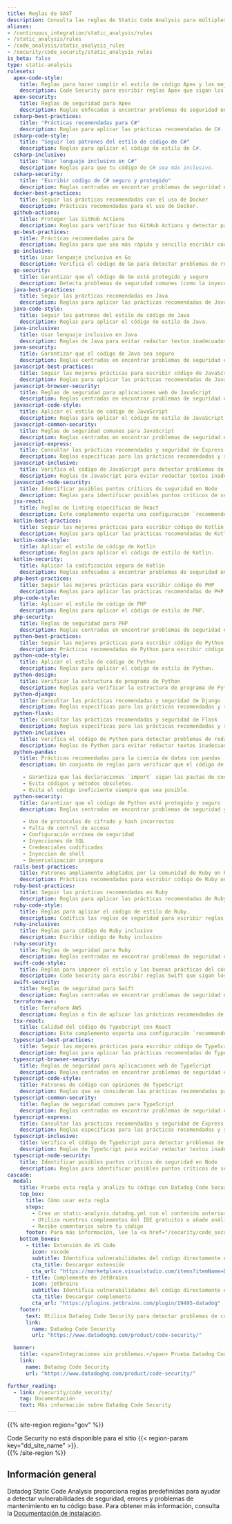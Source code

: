 ```yaml
---
title: Reglas de SAST
description: Consulta las reglas de Static Code Analysis para múltiples lenguajes.
aliases:
- /continuous_integration/static_analysis/rules
- /static_analysis/rules
- /code_analysis/static_analysis_rules
- /security/code_security/static_analysis_rules
is_beta: false
type: static-analysis
rulesets:
  apex-code-style:
    title: Reglas para hacer cumplir el estilo de código Apex y las mejores prácticas.
    description: Code Security para escribir reglas Apex que sigan los estándares de codificación establecidos.
  apex-security:
    title: Reglas de seguridad para Apex
    description: Reglas enfocadas a encontrar problemas de seguridad en tu código Apex.
  csharp-best-practices:
    title: "Prácticas recomendadas para C#"
    description: Reglas para aplicar las prácticas recomendadas de C#.
  csharp-code-style:
    title: "Seguir los patrones del estilo de código de C#"
    description: Reglas para aplicar el código de estilo de C#.
  csharp-inclusive:
    title: "Usar lenguaje inclusivo en C#"
    description: Reglas para que tu código de C# sea más inclusivo.
  csharp-security:
    title: "Escribir código de C# seguro y protegido"
    description: Reglas centradas en encontrar problemas de seguridad en tu código de C#.
  docker-best-practices:
    title: Seguir las prácticas recomendadas con el uso de Docker
    description: Prácticas recomendadas para el uso de Docker.
  github-actions:
    title: Proteger las GitHub Actions
    description: Reglas para verificar tus GitHub Actions y detectar patrones inseguros, como permisos o fijación de versiones.
  go-best-practices:
    title: Prácticas recomendadas para Go
    description: Reglas para que sea más rápido y sencillo escribir código de Go. Desde el estilo de código hasta la prevención de errores, este conjunto de reglas ayuda a los desarrolladores a escribir código de Go eficiente, fácil de mantener y de alto rendimiento.
  go-inclusive:
    title: Usar lenguaje inclusivo en Go
    description: Verifica el código de Go para detectar problemas de redacción.
  go-security:
    title: Garantizar que el código de Go esté protegido y seguro
    description: Detecta problemas de seguridad comunes (como la inyección de SQL, XSS o inyección de shell) en tu base de código de Go.
  java-best-practices:
    title: Seguir las prácticas recomendadas en Java
    description: Reglas para aplicar las prácticas recomendadas de Java.
  java-code-style:
    title: Seguir los patrones del estilo de código de Java
    description: Reglas para aplicar el código de estilo de Java.
  java-inclusive:
    title: Usar lenguaje inclusivo en Java
    description: Reglas de Java para evitar redactar textos inadecuados en el código y los comentarios.
  java-security:
    title: Garantizar que el código de Java sea seguro
    description: Reglas centradas en encontrar problemas de seguridad en código de Java.
  javascript-best-practices:
    title: Seguir las mejores prácticas para escribir código de JavaScript
    description: Reglas para aplicar las prácticas recomendadas de JavaScript.
  javascript-browser-security:
    title: Reglas de seguridad para aplicaciones web de JavaScript
    description: Reglas centradas en encontrar problemas de seguridad en tus aplicaciones web de JavaScript.
  javascript-code-style:
    title: Aplicar el estilo de código de JavaScript
    description: Reglas para aplicar el código de estilo de JavaScript.
  javascript-common-security:
    title: Reglas de seguridad comunes para JavaScript
    description: Reglas centradas en encontrar problemas de seguridad en tu código de JavaScript.
  javascript-express:
    title: Consultar las prácticas recomendadas y seguridad de Express.js
    description: Reglas específicas para las prácticas recomendadas y seguridad de Express.js.
  javascript-inclusive:
    title: Verifica el código de JavaScript para detectar problemas de redacción.
    description: Reglas de JavaScript para evitar redactar textos inadecuados en el código y los comentarios.
  javascript-node-security:
    title: Identificar posibles puntos críticos de seguridad en Node
    description: Reglas para identificar posibles puntos críticos de seguridad en Node. Esto puede incluir falsos positivos que requieren una evaluación más exhaustiva.
  jsx-react:
    title: Reglas de linting específicas de React
    description: Este complemento exporta una configuración `recommended` que aplica las prácticas recomendadas de React.
  kotlin-best-practices:
    title: Seguir las mejores prácticas para escribir código de Kotlin
    description: Reglas para aplicar las prácticas recomendadas de Kotlin.
  kotlin-code-style:
    title: Aplicar el estilo de código de Kotlin
    description: Reglas para aplicar el código de estilo de Kotlin.
  kotlin-security:
    title: Aplicar la codificación segura de Kotlin
    description: Reglas enfocadas a encontrar problemas de seguridad en tu código Kotlin.
  php-best-practices:
    title: Seguir las mejores prácticas para escribir código de PHP
    description: Reglas para aplicar las prácticas recomendadas de PHP, mejorar el estilo de código, prevenir errores, y promover un código de PHP de alto rendimiento, fácil de mantener y eficiente.
  php-code-style:
    title: Aplicar el estilo de código de PHP
    description: Reglas para aplicar el código de estilo de PHP.
  php-security:
    title: Reglas de seguridad para PHP
    description: Reglas centradas en encontrar problemas de seguridad en tu código de PHP.
  python-best-practices:
    title: Seguir las mejores prácticas para escribir código de Python
    description: Prácticas recomendadas de Python para escribir código eficiente y sin errores.
  python-code-style:
    title: Aplicar el estilo de código de Python
    description: Reglas para aplicar el código de estilo de Python.
  python-design:
    title: Verificar la estructura de programa de Python
    description: Reglas para verificar la estructura de programa de Python, incluido cosas como bucles anidados.
  python-django:
    title: Consultar las prácticas recomendadas y seguridad de Django
    description: Reglas específicas para las prácticas recomendadas y seguridad de Django.
  python-flask:
    title: Consultar las prácticas recomendadas y seguridad de Flask
    description: Reglas específicas para las prácticas recomendadas y seguridad de Flask.
  python-inclusive:
    title: Verifica el código de Python para detectar problemas de redacción.
    description: Reglas de Python para evitar redactar textos inadecuados en el código y los comentarios.
  python-pandas:
    title: Prácticas recomendadas para la ciencia de datos con pandas
    description: Un conjunto de reglas para verificar que el código de pandas se use de forma adecuada.

     - Garantiza que las declaraciones `import` sigan las pautas de codificación.
     - Evita códigos y métodos obsoletos.
     - Evita el código ineficiente siempre que sea posible.
  python-security:
    title: Garantizar que el código de Python esté protegido y seguro
    description: Reglas centradas en encontrar problemas de seguridad y vulnerabilidad en tu código de Python, incluidos aquellos que se encuentran en OWASP10 y SANS25.

     - Uso de protocolos de cifrado y hash incorrectos
     - Falta de control de acceso
     - Configuración errónea de seguridad
     - Inyecciones de SQL
     - Credenciales codificadas
     - Inyección de shell
     - Deserialización insegura
  rails-best-practices:
    title: Patrones ampliamente adoptados por la comunidad de Ruby on Rails
    description: Prácticas recomendadas para escribir código de Ruby on Rails.
  ruby-best-practices:
    title: Seguir las prácticas recomendadas en Ruby
    description: Reglas para aplicar las prácticas recomendadas de Ruby.
  ruby-code-style:
    title: Reglas para aplicar el código de estilo de Ruby.
    description: Codifica las reglas de seguridad para escribir reglas de Ruby que sigan las normas de codificación establecidas.
  ruby-inclusive:
    title: Reglas para código de Ruby inclusivo
    description: Escribir código de Ruby inclusivo
  ruby-security:
    title: Reglas de seguridad para Ruby
    description: Reglas centradas en encontrar problemas de seguridad en tu código de Ruby.
  swift-code-style:
    title: Reglas para imponer el estilo y las buenas prácticas del código Swift.
    description: Code Security para escribir reglas Swift que sigan los estándares de codificación establecidos.
  swift-security:
    title: Reglas de seguridad para Swift
    description: Reglas centradas en encontrar problemas de seguridad en tu código Swift.
  terraform-aws:
    title: Terraform AWS
    description: Reglas a fin de aplicar las prácticas recomendadas de Terraform para AWS.
  tsx-react:
    title: Calidad del código de TypeScript con React
    description: Este complemento exporta una configuración `recommended` que aplica las prácticas recomendadas de React.
  typescript-best-practices:
    title: Seguir las mejores prácticas para escribir código de TypeScript
    description: Reglas para aplicar las prácticas recomendadas de TypeScript.
  typescript-browser-security:
    title: Reglas de seguridad para aplicaciones web de TypeScript
    description: Reglas centradas en encontrar problemas de seguridad en tus aplicaciones web de TypeScript.
  typescript-code-style:
    title: Patrones de código con opiniones de TypeScript
    description: Reglas que se consideran las prácticas recomendadas para las bases de código de TypeScript modernas, pero que no afectan la lógica del programa. Por lo general, estas reglas tienen como objetivo aplicar patrones de código más simples.
  typescript-common-security:
    title: Reglas de seguridad comunes para TypeScript
    description: Reglas centradas en encontrar problemas de seguridad en tu código de TypeScript.
  typescript-express:
    title: Consultar las prácticas recomendadas y seguridad de Express.js con TypeScript
    description: Reglas específicas para las prácticas recomendadas y seguridad de Express.js con TypeScript.
  typescript-inclusive:
    title: Verifica el código de TypeScript para detectar problemas de redacción.
    description: Reglas de TypeScript para evitar redactar textos inadecuados en el código y los comentarios.
  typescript-node-security:
    title: Identificar posibles puntos críticos de seguridad en Node
    description: Reglas para identificar posibles puntos críticos de seguridad en Node. Esto puede incluir falsos positivos que requieren una evaluación más exhaustiva.
cascade:
  modal:
    title: Prueba esta regla y analiza tu código con Datadog Code Security
    top_box:
      title: Cómo usar esta regla
      steps:
        - Crea un static-analysis.datadog.yml con el contenido anterior en la raíz de tu repositorio
        - Utiliza nuestros complementos del IDE gratuitos o añade análisis de Code Security a tus pipelines de CI.
        - Recibe comentarios sobre tu código
      footer: Para más información, lee la <a href="/security/code_security/">documentación sobre Code Security</a>
    bottom_boxes:
      - title: Extensión de VS Code
        icon: vscode
        subtitle: Identifica vulnerabilidades del código directamente en tu editor de</br>VS Code
        cta_title: Descargar extensión
        cta_url: "https://marketplace.visualstudio.com/items?itemName=Datadog.datadog-vscode"
      - title: Complemento de JetBrains
        icon: jetbrains
        subtitle: Identifica vulnerabilidades del código directamente en los productos de</br>JetBrains
        cta_title: Descargar complemento
        cta_url: "https://plugins.jetbrains.com/plugin/19495-datadog"
    footer:
      text: Utiliza Datadog Code Security para detectar problemas de código en cada paso del proceso de desarrollo
      link:
        name: Datadog Code Security
        url: "https://www.datadoghq.com/product/code-security/"

  banner:
    title: <span>Integraciones sin problemas.</span> Prueba Datadog Code Security
    link:
      name: Datadog Code Security
      url: "https://www.datadoghq.com/product/code-security/"

further_reading:
  - link: /security/code_security/
    tag: Documentación
    text: Más información sobre Datadog Code Security
---
```


{{% site-region region="gov" %}}
<div class="alert alert-warning">
    Code Security no está disponible para el sitio {{< region-param key="dd_site_name" >}}.
</div>
{{% /site-region %}}

## Información general

Datadog Static Code Analysis proporciona reglas predefinidas para ayudar a detectar vulnerabilidades de seguridad, errores y problemas de mantenimiento en tu código base. Para obtener más información, consulta la [Documentación de instalación][1].

[1]: /security/code_security/static_analysis/setup/
